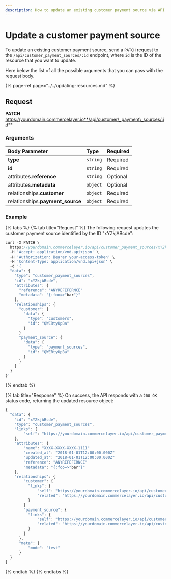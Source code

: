 ```yaml
---
description: How to update an existing customer payment source via API
---
```


# Update a customer payment source

To update an existing customer payment source, send a `PATCH` request to the `/api/customer_payment_sources/:id` endpoint, where `id` is the ID of the resource that you want to update.

Here below the list of all the possible arguments that you can pass with the request body.

{% page-ref page="../../updating-resources.md" %}

## Request

**PATCH** https://yourdomain.commercelayer.io**/api/customer\_payment\_sources/:id**

### Arguments

| Body Parameter | Type | Required |
| :--- | :--- | :--- |
| **type** | `string` | Required |
| **id** | `string` | Required |
| attributes.**reference** | `string` | Optional |
| attributes.**metadata** | `object` | Optional |
| relationships.**customer** | `object` | Required |
| relationships.**payment\_source** | `object` | Required |

### Example

{% tabs %}
{% tab title="Request" %}
The following request updates the customer payment source identified by the ID "xYZkjABcde":

```javascript
curl -X PATCH \
  https://yourdomain.commercelayer.io/api/customer_payment_sources/xYZkjABcde \
  -H 'Accept: application/vnd.api+json' \
  -H 'Authorization: Bearer your-access-token' \
  -H 'Content-Type: application/vnd.api+json' \
  -d '{
  "data": {
    "type": "customer_payment_sources",
    "id": "xYZkjABcde",
    "attributes": {
      "reference": "ANYREFEFERNCE"
      "metadata": "{:foo=>"bar"}"
    },
    "relationships": {
      "customer": {
        "data": {
          "type": "customers",
          "id": "QWERtyUpBa"
        }
      }
      "payment_source": {
        "data": {
          "type": "payment_sources",
          "id": "QWERtyUpBa"
        }
      }
    }
  }
}'
```
{% endtab %}

{% tab title="Response" %}
On success, the API responds with a `200 OK` status code, returning the updated resource object:

```javascript
{
  "data": {
    "id": "xYZkjABcde",
    "type": "customer_payment_sources",
    "links": {
        "self": "https://yourdomain.commercelayer.io/api/customer_payment_sources/xYZkjABcde"
    },
    "attributes": {
        "name": "XXXX-XXXX-XXXX-1111"
        "created_at": "2018-01-01T12:00:00.000Z"
        "updated_at": "2018-01-01T12:00:00.000Z"
        "reference": "ANYREFEFERNCE"
        "metadata": "{:foo=>"bar"}"
    },
    "relationships": {
        "customer": {
          "links": {
              "self": "https://yourdomain.commercelayer.io/api/customer_payment_sources/xYZkjABcde/relationships/customer",
              "related": "https://yourdomain.commercelayer.io/api/customer_payment_sources/xYZkjABcde/customer"
          }
        }
        "payment_source": {
          "links": {
              "self": "https://yourdomain.commercelayer.io/api/customer_payment_sources/xYZkjABcde/relationships/payment_source",
              "related": "https://yourdomain.commercelayer.io/api/customer_payment_sources/xYZkjABcde/payment_source"
          }
        }
      },
      "meta": {
          "mode": "test"
      }
  }
}
```
{% endtab %}
{% endtabs %}

